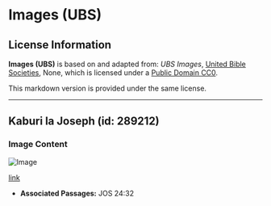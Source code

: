 # Images (UBS)

## License Information

**Images (UBS)** is based on and adapted from: _UBS Images_, [United Bible Societies](https://unitedbiblesocieties.org/), None, which is licensed under a [Public Domain CC0](https://creativecommons.org/public-domain/cc0/).

This markdown version is provided under the same license.



--------------------------------

## Kaburi la Joseph (id: 289212)

### Image Content

![Image](https://cdn.aquifer.bible/aquifer-content/resources/Media/WEB-0560_tomb_joseph.jpg)

[link](https://cdn.aquifer.bible/aquifer-content/resources/Media/WEB-0560_tomb_joseph.jpg)

* **Associated Passages:** JOS 24:32

